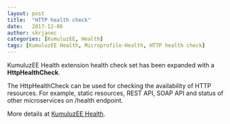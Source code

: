```yaml
---
layout: post
title:  "HTTP health check"
date:   2017-12-06
author: skrjanec
categories: [KumuluzEE, Health]
tags: [KumuluzEE Health, Microprofile-Health, HTTP health check]
---
```


KumuluzEE Health extension health check set has been expanded with a **HttpHealthCheck**.

<!--more-->

The HttpHealthCheck can be used for checking the availability of HTTP resources. For example, static resources, REST API, SOAP API and status of other microservices on /health endpoint.

More details at [KumuluzEE Health](https://github.com/kumuluz/kumuluzee-health/blob/master/README.md).
